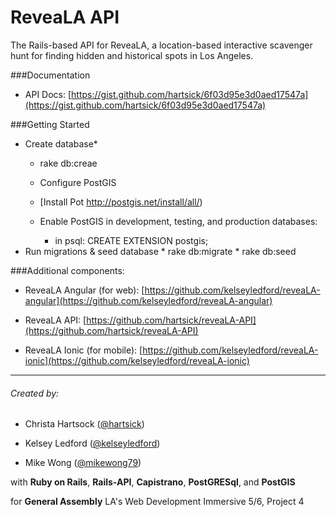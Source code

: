 # ReveaLA API

The Rails-based API for ReveaLA, a location-based interactive scavenger hunt for finding hidden and historical spots in Los Angeles.

###Documentation

* API Docs: [https://gist.github.com/hartsick/6f03d95e3d0aed17547a](https://gist.github.com/hartsick/6f03d95e3d0aed17547a)

###Getting Started

* Create database* 
	* rake db:creae
	
	* Configure PostGIS
	* [Install Pot http://postgis.net/install/all/)

	* Enable PostGIS in development, testing, and production databases:
		* in psql: CREATE EXTENSION postgis;
* Run migrations & seed database
		* rake db:migrate
		* rake db:seed


###Additional components:

* ReveaLA Angular (for web): [https://github.com/kelseyledford/reveaLA-angular](https://github.com/kelseyledford/reveaLA-angular)

* ReveaLA API: [https://github.com/hartsick/reveaLA-API](https://github.com/hartsick/reveaLA-API)

* ReveaLA Ionic (for mobile): [https://github.com/kelseyledford/reveaLA-ionic](https://github.com/kelseyledford/reveaLA-ionic)

---

###### Created by: 
* Christa Hartsock ([@hartsick](http://github.com/hartsick))

* Kelsey Ledford ([@kelseyledford](http://github.com/kelseyledford))

* Mike Wong ([@mikewong79](http://github.com/mikewong79))

with **Ruby on Rails**, **Rails-API**, **Capistrano**, **PostGRESql**, and **PostGIS** 

for **General Assembly** LA's Web Development Immersive 5/6, Project 4
